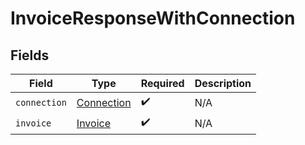 # InvoiceResponseWithConnection


## Fields

| Field                                           | Type                                            | Required                                        | Description                                     |
| ----------------------------------------------- | ----------------------------------------------- | ----------------------------------------------- | ----------------------------------------------- |
| `connection`                                    | [Connection](../../models/shared/connection.md) | :heavy_check_mark:                              | N/A                                             |
| `invoice`                                       | [Invoice](../../models/shared/invoice.md)       | :heavy_check_mark:                              | N/A                                             |
